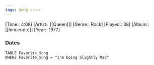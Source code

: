 ```yaml
---
tags: Song ⭐⭐⭐⭐ 
---
```

[Time:: 4:08]
[Artist:: [[Queen]]]
[Genre:: Rock]
[Played:: 38]
[Album:: [[Innuendo]]]
[Year:: 1977]
### Dates
````dataview
TABLE Favorite_Song
WHERE Favorite_Song = "I'm Going Slightly Mad"
````